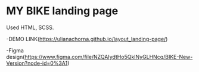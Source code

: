 # MY BIKE landing page

Used HTML, SCSS.

-DEMO LINK(https://ulianachorna.github.io/layout_landing-page/)

-Figma design(https://www.figma.com/file/NZQAIydtHo5QkINyGLHNcq/BIKE-New-Version?node-id=0%3A1)
